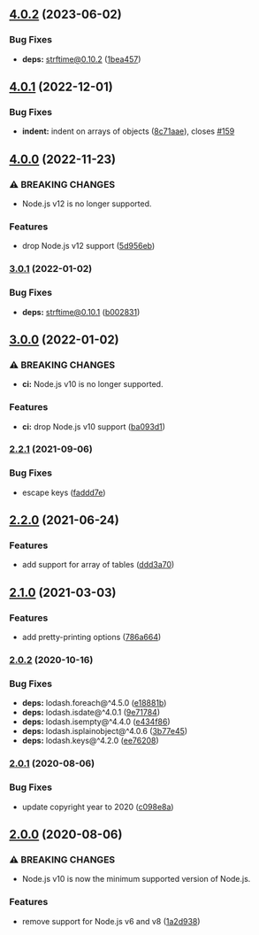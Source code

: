 ## [4.0.2](https://github.com/KenanY/json2toml/compare/4.0.1...4.0.2) (2023-06-02)


### Bug Fixes

* **deps:** strftime@0.10.2 ([1bea457](https://github.com/KenanY/json2toml/commit/1bea457c88813bd33e0c819280465029a06395bb))

## [4.0.1](https://github.com/KenanY/json2toml/compare/4.0.0...4.0.1) (2022-12-01)


### Bug Fixes

* **indent:** indent on arrays of objects ([8c71aae](https://github.com/KenanY/json2toml/commit/8c71aae6a25aed0816230cfdb76fb80a5f351a5e)), closes [#159](https://github.com/KenanY/json2toml/issues/159)

## [4.0.0](https://github.com/KenanY/json2toml/compare/3.0.1...4.0.0) (2022-11-23)


### ⚠ BREAKING CHANGES

* Node.js v12 is no longer supported.

### Features

* drop Node.js v12 support ([5d956eb](https://github.com/KenanY/json2toml/commit/5d956ebe6be013df41d50290ac385c7fae3a747e))

### [3.0.1](https://github.com/KenanY/json2toml/compare/3.0.0...3.0.1) (2022-01-02)


### Bug Fixes

* **deps:** strftime@0.10.1 ([b002831](https://github.com/KenanY/json2toml/commit/b002831159e8ee23d7b1a54eb5e23cee5e96ad8a))

## [3.0.0](https://github.com/KenanY/json2toml/compare/2.2.1...3.0.0) (2022-01-02)


### ⚠ BREAKING CHANGES

* **ci:** Node.js v10 is no longer supported.

### Features

* **ci:** drop Node.js v10 support ([ba093d1](https://github.com/KenanY/json2toml/commit/ba093d1a7aaa7edacdd608db16ac9b1abb705fad))

### [2.2.1](https://github.com/KenanY/json2toml/compare/2.2.0...2.2.1) (2021-09-06)


### Bug Fixes

* escape keys ([faddd7e](https://github.com/KenanY/json2toml/commit/faddd7e1ba56470953d5ee485c3262658fd3e520))

## [2.2.0](https://github.com/KenanY/json2toml/compare/2.1.0...2.2.0) (2021-06-24)


### Features

* add support for array of tables ([ddd3a70](https://github.com/KenanY/json2toml/commit/ddd3a702bef4278e43001091169045782919ad4a))

## [2.1.0](https://github.com/KenanY/json2toml/compare/2.0.2...2.1.0) (2021-03-03)


### Features

* add pretty-printing options ([786a664](https://github.com/KenanY/json2toml/commit/786a66458eb5fcb76671735fe6334fd3732d574c))

### [2.0.2](https://github.com/KenanY/json2toml/compare/2.0.1...2.0.2) (2020-10-16)


### Bug Fixes

* **deps:** lodash.foreach@^4.5.0 ([e18881b](https://github.com/KenanY/json2toml/commit/e18881baf4f83d9b0f80bfb7f6afe58150580073))
* **deps:** lodash.isdate@^4.0.1 ([9e71784](https://github.com/KenanY/json2toml/commit/9e717847330d4a81a3e33e08669307dbb620d4e9))
* **deps:** lodash.isempty@^4.4.0 ([e434f86](https://github.com/KenanY/json2toml/commit/e434f868ab2c20862a4a0fb4e3249700126b8aa5))
* **deps:** lodash.isplainobject@^4.0.6 ([3b77e45](https://github.com/KenanY/json2toml/commit/3b77e451a31f41a6fab80bbe4a3bb7c7a658fa40))
* **deps:** lodash.keys@^4.2.0 ([ee76208](https://github.com/KenanY/json2toml/commit/ee76208b735d4171042bd1314d38154963020d62))

### [2.0.1](https://github.com/KenanY/json2toml/compare/2.0.0...2.0.1) (2020-08-06)


### Bug Fixes

* update copyright year to 2020 ([c098e8a](https://github.com/KenanY/json2toml/commit/c098e8ad41ce9c7219b9cb2a6a80b548424a5ba0))

## [2.0.0](https://github.com/KenanY/json2toml/compare/1.0.6...2.0.0) (2020-08-06)


### ⚠ BREAKING CHANGES

* Node.js v10 is now the minimum supported version of
Node.js.

### Features

* remove support for Node.js v6 and v8 ([1a2d938](https://github.com/KenanY/json2toml/commit/1a2d93831b3a3f99e63e5a10b06c7454acd73691))
